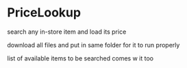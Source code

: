 # PriceLookup
search any in-store item and load its price

download all files and put in same folder for it to run properly

list of available items to be searched comes w it too
